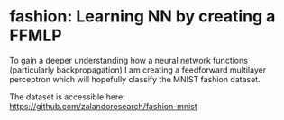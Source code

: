 # fashion: Learning NN by creating a FFMLP

To gain a deeper understanding how a neural network functions (particularly backpropagation) I am creating a feedforward multilayer perceptron which will hopefully classify the MNIST fashion dataset.

The dataset is accessible here:
https://github.com/zalandoresearch/fashion-mnist
